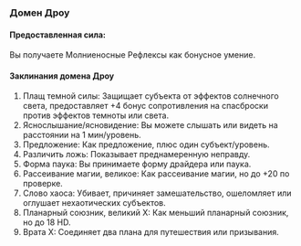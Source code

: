 ### Домен Дроу
#### Предоставленная сила:
Вы получаете Молниеносные Рефлексы как бонусное умение.
#### Заклинания домена Дроу
1. Плащ темной силы: Защищает субъекта от эффектов солнечного света, предоставляет +4 бонус сопротивления на спасброски против эффектов темноты или света.
2. Яснослышание/ясновидение: Вы можете слышать или видеть на расстоянии на 1 мин/уровень.
3. Предложение: Как предложение, плюс один субъект/уровень.
4. Различить ложь: Показывает преднамеренную неправду.
5. Форма паука: Вы принимаете форму драйдера или паука.
6. Рассеивание магии, великое: Как рассеивание магии, но до +20 по проверке.
7. Слово хаоса: Убивает, причиняет замешательство, ошеломляет или оглушает нехаотических субъектов.
8. Планарный союзник, великий Х: Как меньший планарный союзник, но до 18 HD.
9. Врата Х: Соединяет два плана для путешествия или призывания.